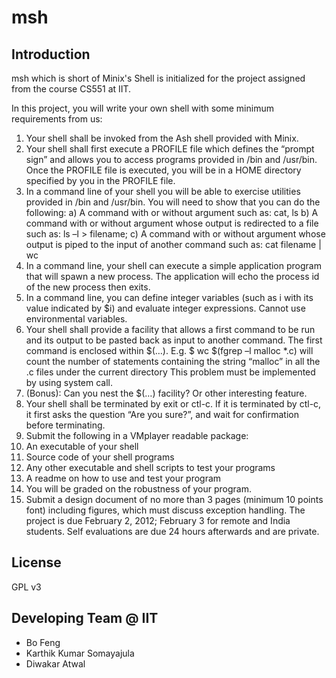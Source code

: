 msh
===

Introduction
------------

msh which is short of Minix's Shell is initialized for the project assigned from the course CS551 at IIT.

In this project, you will write your own shell with some minimum requirements from us:

1. Your shell shall be invoked from the Ash shell provided with Minix.
2. Your shell shall first execute a PROFILE file which defines the “prompt sign” and allows you to access programs provided in /bin and /usr/bin. Once the PROFILE file is executed, you will be in a HOME directory specified by you in the PROFILE file.
3. In a command line of your shell you will be able to exercise utilities provided in /bin and /usr/bin. You will need to show that you can do the following: 
  a) A command with or without argument such as: cat, ls
  b) A command with or without argument whose output is redirected to a file such as: ls –l > filename;
  c) A command with or without argument whose output is piped to the input of another command such as: cat filename | wc
4. In a command line, your shell can execute a simple application program that will spawn a new process. The application will echo the process id of the new process then exits. 
5. In a command line, you can define integer variables (such as i with its value indicated by $i) and evaluate integer expressions. Cannot use environmental variables.
6. Your shell shall provide a facility that  allows a first command to be run and its output to be pasted back as input to another command. The first command is enclosed within $(…).
  E.g. $ wc $(fgrep –l malloc *.c) will count the number of  statements containing the string “malloc” in all the .c files under the current directory
  This problem must be implemented by using system call.
7. (Bonus): Can you nest the $(…) facility? Or other interesting feature.
8. Your shell shall be terminated by exit or ctl-c. If it is terminated by ctl-c, it first asks the question “Are you sure?”, and wait for confirmation before terminating. 
9. Submit the following in a VMplayer readable package:
  1. An executable of your shell
  2. Source code of your shell programs
  3. Any other executable and shell scripts to test your programs
  4. A readme on how to use and test your program
10. You will be graded on the robustness of your program.
11. Submit a design document of no more than 3 pages (minimum 10 points font) including figures, which must discuss exception handling. The project is due February 2, 2012; February 3 for remote and India students. Self evaluations are due 24 hours afterwards and are private.

License
-------
GPL v3

Developing Team @ IIT
---------------------
* Bo Feng
* Karthik Kumar Somayajula
* Diwakar Atwal